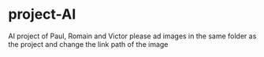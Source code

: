 # project-AI
AI project of Paul, Romain and Victor
please ad images in the same folder as the project and change the link path of the image
